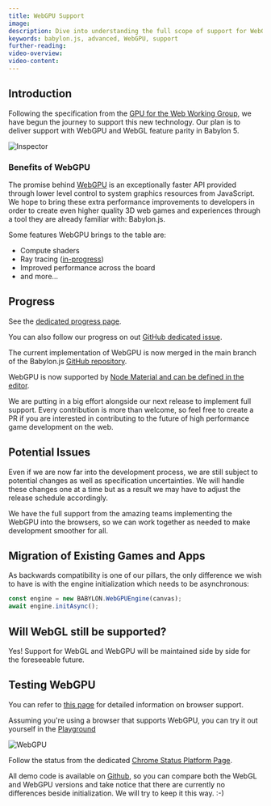 ```yaml
---
title: WebGPU Support
image: 
description: Dive into understanding the full scope of support for WebGPU in Babylon.js.
keywords: babylon.js, advanced, WebGPU, support
further-reading:
video-overview:
video-content:
---
```


## Introduction
Following the specification from the [GPU for the Web Working Group](https://github.com/gpuweb/gpuweb), we have begun the journey to support this new technology. Our plan is to deliver support with WebGPU and WebGL feature parity in Babylon 5.

![Inspector](/img/extensions/WebGPU.png)

### Benefits of WebGPU
The promise behind [WebGPU](https://developer.chrome.com/en/docs/web-platform/webgpu/#what) is an exceptionally faster API provided through lower level control to system graphics resources from JavaScript. We hope to bring these extra performance improvements to developers in order to create even higher quality 3D web games and experiences through a tool they are already familiar with: Babylon.js.

Some features WebGPU brings to the table are:
* Compute shaders
* Ray tracing ([in-progress](https://github.com/gpuweb/gpuweb/issues/535))
* Improved performance across the board
* and more...

## Progress

See the [dedicated progress page](/setup/support/webGPU/webGPUStatus).

You can also follow our progress on out [GitHub dedicated issue](https://github.com/BabylonJS/Babylon.js/issues/6443).

The current implementation of WebGPU is now merged in the main branch of the Babylon.js [GitHub repository](https://github.com/BabylonJS/Babylon.js).

WebGPU is now supported by [Node Material and can be defined in the editor](/features/featuresDeepDive/materials/node_material/nodeMaterial#using-node-material-with-webgl-and-webgpu).

We are putting in a big effort alongside our next release to implement full support. Every contribution is more than welcome, so feel free to create a PR if you are interested in contributing to the future of high performance game development on the web.

## Potential Issues
Even if we are now far into the development process, we are still subject to potential changes as well as specification uncertainties. We will handle these changes one at a time but as a result we may have to adjust the release schedule accordingly.

We have the full support from the amazing teams implementing the WebGPU into the browsers, so we can work together as needed to make development smoother for all.

## Migration of Existing Games and Apps
As backwards compatibility is one of our pillars, the only difference we wish to have is with the engine initialization which needs to be asynchronous:

```javascript
const engine = new BABYLON.WebGPUEngine(canvas);
await engine.initAsync();
```

## Will WebGL still be supported?
Yes! Support for WebGL and WebGPU will be maintained side by side for the foreseeable future.

## Testing WebGPU
You can refer to [this page](https://github.com/gpuweb/gpuweb/wiki/Implementation-Status) for detailed information on browser support.

Assuming you're using a browser that supports WebGPU, you can try it out yourself in the [Playground](https://playground.babylonjs.com/) 

![WebGPU](/img/extensions/webGPUPlayground.jpg)

Follow the status from the dedicated [Chrome Status Platform Page](https://www.chromestatus.com/feature/6213121689518080).

All demo code is available on [Github](https://github.com/BabylonJS/Website/tree/master/build/Demos/WebGPU), so you can compare both the WebGL and WebGPU versions and take notice that there are currently no differences beside initialization. We will try to keep it this way. :-)